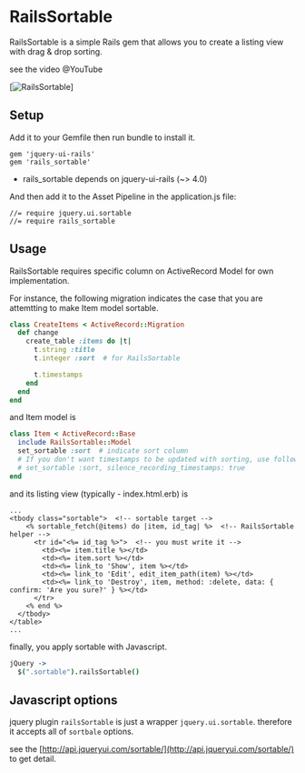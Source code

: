 # RailsSortable

RailsSortable is a simple Rails gem that allows you to create a listing view with drag & drop sorting.

see the video @YouTube

[![RailsSortable](https://raw.githubusercontent.com/itmammoth/rails_sortable/master/rails_sortable.gif)]

## Setup

Add it to your Gemfile then run bundle to install it.
```
gem 'jquery-ui-rails'
gem 'rails_sortable'
```
* rails_sortable depends on jquery-ui-rails (~> 4.0)

And then add it to the Asset Pipeline in the application.js file:
```
//= require jquery.ui.sortable
//= require rails_sortable
```

## Usage

RailsSortable requires specific column on ActiveRecord Model for own implementation.

For instance, the following migration indicates the case that you are attemtting to make Item model sortable.

```ruby
class CreateItems < ActiveRecord::Migration
  def change
    create_table :items do |t|
      t.string :title
      t.integer :sort  # for RailsSortable

      t.timestamps
    end
  end
end
```
and Item model is
```ruby
class Item < ActiveRecord::Base
  include RailsSortable::Model
  set_sortable :sort  # indicate sort column
  # If you don't want timestamps to be updated with sorting, use following option. 
  # set_sortable :sort, silence_recording_timestamps: true
end
```

and its listing view (typically - index.html.erb) is
```erb
...
<tbody class="sortable">  <!-- sortable target -->
    <% sortable_fetch(@items) do |item, id_tag| %>  <!-- RailsSortable helper -->
      <tr id="<%= id_tag %>">  <!-- you must write it -->
        <td><%= item.title %></td>
        <td><%= item.sort %></td>
        <td><%= link_to 'Show', item %></td>
        <td><%= link_to 'Edit', edit_item_path(item) %></td>
        <td><%= link_to 'Destroy', item, method: :delete, data: { confirm: 'Are you sure?' } %></td>
      </tr>
    <% end %>
  </tbody>
</table>
...
```

finally, you apply sortable with Javascript.

```coffeescript
jQuery ->
  $(".sortable").railsSortable()
```

## Javascript options
jquery plugin `railsSortable` is just a wrapper `jquery.ui.sortable`. therefore it accepts all of `sortbale` options.

see the [http://api.jqueryui.com/sortable/](http://api.jqueryui.com/sortable/) to get detail.
